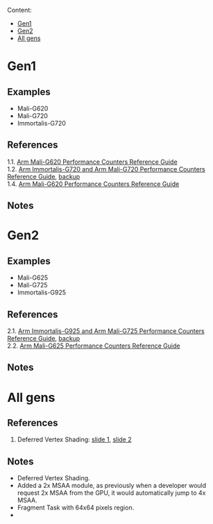 
Content:
* [Gen1](#Gen1)
* [Gen2](#Gen2)
* [All gens](#All-gens)


# Gen1

## Examples

* Mali-G620
* Mali-G720
* Immortalis-G720

## References

1.1. [Arm Mali-G620 Performance Counters Reference Guide](https://developer.arm.com/documentation/108080/0104)<br/>
1.2. [Arm Immortalis-G720 and Arm Mali-G720 Performance Counters Reference Guide](https://developer.arm.com/documentation/108081/0104), [backup](../pdf/arm_immortalis-g720_and_arm_mali-g720_performance_counters_reference_guide_108081_0103_en.pdf)<br/>
1.4. [Arm Mali-G620 Performance Counters Reference Guide](https://developer.arm.com/documentation/108080/0104)<br/>

## Notes



# Gen2

## Examples

* Mali-G625
* Mali-G725
* Immortalis-G925

## References

2.1. [Arm Immortalis-G925 and Arm Mali-G725 Performance Counters Reference Guide](https://developer.arm.com/documentation/109793/0100?), [backup](../pdf/arm_immortalis-g925_and_arm_mali-g725_performance_counters_reference_guide_109793_0100_en.pdf)<br/>
2.2. [Arm Mali-G625 Performance Counters Reference Guide](https://developer.arm.com/documentation/109780/0100/)<br/>

## Notes



# All gens

## References

1. Deferred Vertex Shading: [slide 1](../img/arm-dvs-1.jpg), [slide 2](../img/arm-dvs-2.jpg)

## Notes

* Deferred Vertex Shading.
* Added a 2x MSAA module, as previously when a developer would request 2x MSAA from the GPU, it would automatically jump to 4x MSAA.
* Fragment Task with 64x64 pixels region.
* 
